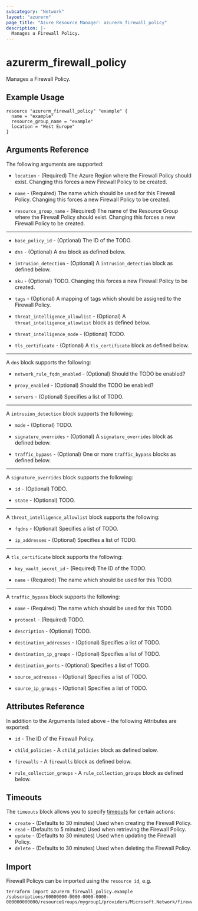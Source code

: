 ```yaml
---
subcategory: "Network"
layout: "azurerm"
page_title: "Azure Resource Manager: azurerm_firewall_policy"
description: |-
  Manages a Firewall Policy.
---
```


# azurerm_firewall_policy

Manages a Firewall Policy.

## Example Usage

```hcl
resource "azurerm_firewall_policy" "example" {
  name = "example"
  resource_group_name = "example"
  location = "West Europe"
}
```

## Arguments Reference

The following arguments are supported:

* `location` - (Required) The Azure Region where the Firewall Policy should exist. Changing this forces a new Firewall Policy to be created.

* `name` - (Required) The name which should be used for this Firewall Policy. Changing this forces a new Firewall Policy to be created.

* `resource_group_name` - (Required) The name of the Resource Group where the Firewall Policy should exist. Changing this forces a new Firewall Policy to be created.

---

* `base_policy_id` - (Optional) The ID of the TODO.

* `dns` - (Optional) A `dns` block as defined below.

* `intrusion_detection` - (Optional) A `intrusion_detection` block as defined below.

* `sku` - (Optional) TODO. Changing this forces a new Firewall Policy to be created.

* `tags` - (Optional) A mapping of tags which should be assigned to the Firewall Policy.

* `threat_intelligence_allowlist` - (Optional) A `threat_intelligence_allowlist` block as defined below.

* `threat_intelligence_mode` - (Optional) TODO.

* `tls_certificate` - (Optional) A `tls_certificate` block as defined below.

---

A `dns` block supports the following:

* `network_rule_fqdn_enabled` - (Optional) Should the TODO be enabled?

* `proxy_enabled` - (Optional) Should the TODO be enabled?

* `servers` - (Optional) Specifies a list of TODO.

---

A `intrusion_detection` block supports the following:

* `mode` - (Optional) TODO.

* `signature_overrides` - (Optional) A `signature_overrides` block as defined below.

* `traffic_bypass` - (Optional) One or more `traffic_bypass` blocks as defined below.

---

A `signature_overrides` block supports the following:

* `id` - (Optional) TODO.

* `state` - (Optional) TODO.

---

A `threat_intelligence_allowlist` block supports the following:

* `fqdns` - (Optional) Specifies a list of TODO.

* `ip_addresses` - (Optional) Specifies a list of TODO.

---

A `tls_certificate` block supports the following:

* `key_vault_secret_id` - (Required) The ID of the TODO.

* `name` - (Required) The name which should be used for this TODO.

---

A `traffic_bypass` block supports the following:

* `name` - (Required) The name which should be used for this TODO.

* `protocol` - (Required) TODO.

* `description` - (Optional) TODO.

* `destination_addresses` - (Optional) Specifies a list of TODO.

* `destination_ip_groups` - (Optional) Specifies a list of TODO.

* `destination_ports` - (Optional) Specifies a list of TODO.

* `source_addresses` - (Optional) Specifies a list of TODO.

* `source_ip_groups` - (Optional) Specifies a list of TODO.

## Attributes Reference

In addition to the Arguments listed above - the following Attributes are exported: 

* `id` - The ID of the Firewall Policy.

* `child_policies` - A `child_policies` block as defined below.

* `firewalls` - A `firewalls` block as defined below.

* `rule_collection_groups` - A `rule_collection_groups` block as defined below.

## Timeouts

The `timeouts` block allows you to specify [timeouts](https://www.terraform.io/docs/configuration/resources.html#timeouts) for certain actions:

* `create` - (Defaults to 30 minutes) Used when creating the Firewall Policy.
* `read` - (Defaults to 5 minutes) Used when retrieving the Firewall Policy.
* `update` - (Defaults to 30 minutes) Used when updating the Firewall Policy.
* `delete` - (Defaults to 30 minutes) Used when deleting the Firewall Policy.

## Import

Firewall Policys can be imported using the `resource id`, e.g.

```shell
terraform import azurerm_firewall_policy.example /subscriptions/00000000-0000-0000-0000-000000000000/resourceGroups/mygroup1/providers/Microsoft.Network/firewallPolicies/policy1
```
